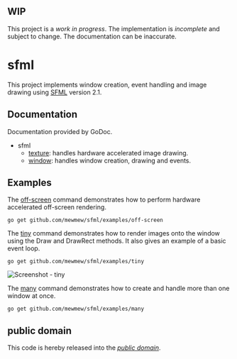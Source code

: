 WIP
---

This project is a *work in progress*. The implementation is *incomplete* and
subject to change. The documentation can be inaccurate.

sfml
====

This project implements window creation, event handling and image drawing using
[SFML][] version 2.1.

[SFML]: http://www.sfml-dev.org/

Documentation
-------------

Documentation provided by GoDoc.

- sfml
   - [texture][sfml/texture]: handles hardware accelerated image drawing.
   - [window][sfml/window]: handles window creation, drawing and events.

[sfml/texture]: http://godoc.org/github.com/mewmew/sfml/texture
[sfml/window]: http://godoc.org/github.com/mewmew/sfml/window

Examples
--------

The [off-screen][examples/off-screen] command demonstrates how to perform
hardware accelerated off-screen rendering.

	go get github.com/mewmew/sfml/examples/off-screen

[examples/off-screen]: https://github.com/mewmew/sfml/blob/master/examples/off-screen/off-screen.go#L34

The [tiny][examples/tiny] command demonstrates how to render images onto the
window using the Draw and DrawRect methods. It also gives an example of a basic
event loop.

	go get github.com/mewmew/sfml/examples/tiny

![Screenshot - tiny](https://raw.github.com/mewmew/sfml/master/examples/tiny/tiny.png)

[examples/tiny]: https://github.com/mewmew/sfml/blob/master/examples/tiny/tiny.go#L38

The [many][examples/many] command demonstrates how to create and handle more
than one window at once.

	go get github.com/mewmew/sfml/examples/many

[examples/many]: https://github.com/mewmew/sfml/blob/master/examples/many/many.go#L36

public domain
-------------

This code is hereby released into the *[public domain][]*.

[public domain]: https://creativecommons.org/publicdomain/zero/1.0/
